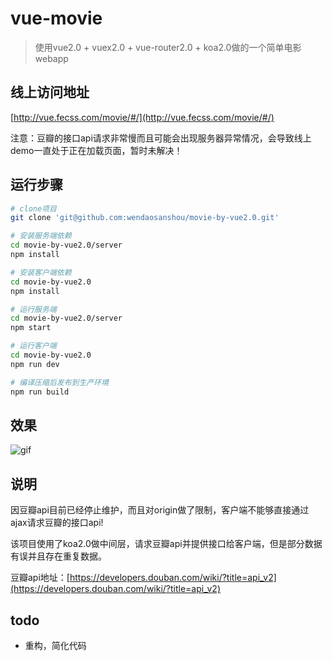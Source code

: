 # vue-movie

> 使用vue2.0 + vuex2.0 + vue-router2.0 + koa2.0做的一个简单电影webapp

## 线上访问地址
[http://vue.fecss.com/movie/#/](http://vue.fecss.com/movie/#/)

注意：豆瓣的接口api请求非常慢而且可能会出现服务器异常情况，会导致线上demo一直处于正在加载页面，暂时未解决！

## 运行步骤

``` bash
# clone项目
git clone 'git@github.com:wendaosanshou/movie-by-vue2.0.git'

# 安装服务端依赖
cd movie-by-vue2.0/server
npm install

# 安装客户端依赖
cd movie-by-vue2.0
npm install

# 运行服务端
cd movie-by-vue2.0/server
npm start

# 运行客户端
cd movie-by-vue2.0
npm run dev

# 编译压缩后发布到生产环境
npm run build
```

## 效果
![gif](https://github.com/wendaosanshou/movie-by-vue2.0/blob/master/source/GIF-movie.gif)

## 说明
因豆瓣api目前已经停止维护，而且对origin做了限制，客户端不能够直接通过ajax请求豆瓣的接口api!

该项目使用了koa2.0做中间层，请求豆瓣api并提供接口给客户端，但是部分数据有误并且存在重复数据。

豆瓣api地址：[https://developers.douban.com/wiki/?title=api_v2](https://developers.douban.com/wiki/?title=api_v2)

## todo
- 重构，简化代码
